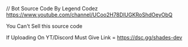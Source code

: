 //
Bot Source Code By Legend Codez https://www.youtube.com/channel/UCoo2H78DlUGKRoShdOeyObQ

You Can't Sell this source code 

If Uploading On YT/Discord Must Give Link = https://dsc.gg/shades-dev

